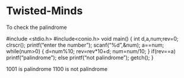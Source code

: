 # Twisted-Minds
To check the palindrome

#include <stdio.h>
#include<conio.h>
void main()
{
int d,a,num;rev=0;
clrscr();
printf(“enter the number”);
scanf(“%d”,&num);
a==num;
while(num>0)
{
d=num%10;
rev=rev*10+d;
num=num/10;
}
if(rev==a)
printf(“palindrome”);
else
printf(“not palindrome”);
getch();
}

1001 is palindrome
1100 is not palindrome 
